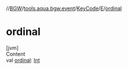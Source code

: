 //[BGW](../../../../index.md)/[tools.aqua.bgw.event](../../index.md)/[KeyCode](../index.md)/[E](index.md)/[ordinal](ordinal.md)



# ordinal  
[jvm]  
Content  
val [ordinal](ordinal.md): [Int](https://kotlinlang.org/api/latest/jvm/stdlib/kotlin/-int/index.html)  



